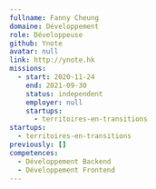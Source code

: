 ```yaml
---
fullname: Fanny Cheung
domaine: Développement
role: Développeuse
github: Ynote
avatar: null
link: http://ynote.hk
missions:
  - start: 2020-11-24
    end: 2021-09-30
    status: independent
    employer: null
    startups:
      - territoires-en-transitions
startups:
  - territoires-en-transitions
previously: []
competences:
  - Développement Backend
  - Développement Frontend
---
```

